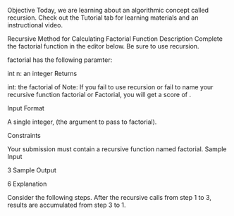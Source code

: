 Objective
Today, we are learning about an algorithmic concept called recursion. Check out the Tutorial tab for learning materials and an instructional video.

Recursive Method for Calculating Factorial
Function Description
Complete the factorial function in the editor below. Be sure to use recursion.

factorial has the following paramter:

int n: an integer
Returns

int: the factorial of
Note: If you fail to use recursion or fail to name your recursive function factorial or Factorial, you will get a score of .

Input Format

A single integer, (the argument to pass to factorial).

Constraints

Your submission must contain a recursive function named factorial.
Sample Input

3
Sample Output

6
Explanation

Consider the following steps. After the recursive calls from step 1 to 3, results are accumulated from step 3 to 1.
